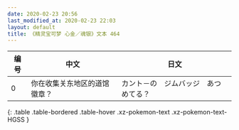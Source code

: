 ```yaml
---
date: 2020-02-23 20:56
last_modified_at: 2020-02-23 22:03
layout: default
title: 《精灵宝可梦 心金／魂银》文本 464
---
```

| 编号 | 中文 | 日文 |
| ---- | ---- | ---- |
| 0 | 你在收集关东地区的道馆徽章？ | カント－の　ジムバッジ　あつめてる？ |
{: .table .table-bordered .table-hover .xz-pokemon-text .xz-pokemon-text-HGSS }